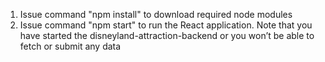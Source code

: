 1. Issue command "npm install" to download required node modules
2. Issue command "npm start" to run the React application. Note that you have started the disneyland-attraction-backend or you won’t be able to fetch or submit any data